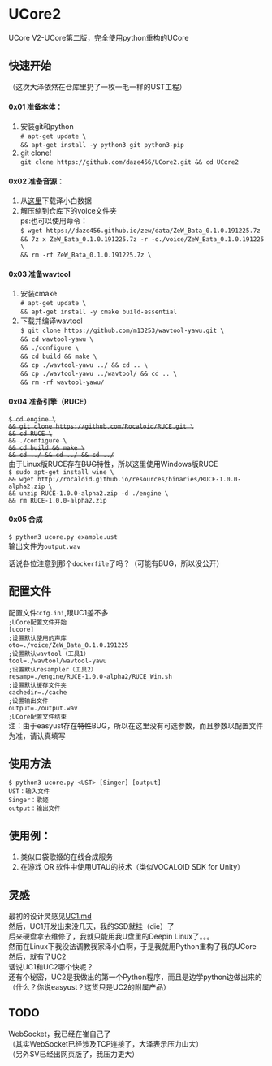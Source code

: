 # UCore2
UCore V2-UCore第二版，完全使用python重构的UCore
## 快速开始
（这次大泽依然在仓库里扔了一枚一毛一样的UST工程）  
#### 0x01 准备本体：
1. 安装git和python  
`# apt-get update \`  
`&& apt-get install -y python3 git python3-pip`
2. git clone!  
`git clone https://github.com/daze456/UCore2.git && cd UCore2`
#### 0x02 准备音源：  
1. 从[这里](https://daze456.github.io/zew/data/ZeW_Bata_0.1.0.191225.7z)下载泽小白数据  
2. 解压缩到仓库下的voice文件夹  
ps:也可以使用命令：  
`$ wget https://daze456.github.io/zew/data/ZeW_Bata_0.1.0.191225.7z`  
`&& 7z x ZeW_Bata_0.1.0.191225.7z -r -o./voice/ZeW_Bata_0.1.0.191225 \`  
`&& rm -rf ZeW_Bata_0.1.0.191225.7z \`  
#### 0x03 准备wavtool
1. 安装cmake  
`# apt-get update \`  
`&& apt-get install -y cmake build-essential`
2. 下载并编译wavtool  
`$ git clone https://github.com/m13253/wavtool-yawu.git \`    
`&& cd wavtool-yawu \`  
`&& ./configure \`  
`&& cd build && make \`  
`&& cp ./wavtool-yawu ../ && cd .. \`  
`&& cp ./wavtool-yawu ../wavtool/ && cd .. \`  
`&& rm -rf wavtool-yawu/`
#### 0x04 准备引擎（RUCE） 
~~`$ cd engine \`~~  
~~`&& git clone https://github.com/Rocaloid/RUCE.git \`~~    
~~`&& cd RUCE \`~~  
~~`&& ./configure \`~~  
~~`&& cd build && make \`~~  
~~`&& cd ../ && cd ../ && cd ../`~~  
由于Linux版RUCE存在~~BUG~~特性，所以这里使用Windows版RUCE  
`$ sudo apt-get install wine \`  
`&& wget http://rocaloid.github.io/resources/binaries/RUCE-1.0.0-alpha2.zip \`  
`&& unzip RUCE-1.0.0-alpha2.zip -d ./engine \`  
`&& rm RUCE-1.0.0-alpha2.zip`  
#### 0x05 合成
`$ python3 ucore.py example.ust`  
输出文件为`output.wav`  

话说各位注意到那个`dockerfile`了吗？（可能有BUG，所以没公开）  
## 配置文件
配置文件:`cfg.ini`,跟UC1差不多  
`;UCore配置文件开始`  
`[ucore]`  
`;设置默认使用的声库`  
`oto=./voice/ZeW_Bata_0.1.0.191225`  
`;设置默认wavtool（工具1）`  
`tool=./wavtool/wavtool-yawu`  
`;设置默认resampler（工具2）`  
`resamp=./engine/RUCE-1.0.0-alpha2/RUCE_Win.sh`  
`;设置默认缓存文件夹`  
`cachedir=./cache`  
`;设置输出文件`  
`output=./output.wav`  
`;UCore配置文件结束`  
注：由于easyust存在~~特性~~BUG，所以在这里没有可选参数，而且参数以配置文件为准，请认真填写
## 使用方法
`$ python3 ucore.py <UST> [Singer] [output]`  
`UST：输入文件`  
`Singer：歌姬`  
`output：输出文件`
## 使用例：
1. 类似口袋歌姬的在线合成服务
2. 在游戏 OR 软件中使用UTAU的技术（类似VOCALOID SDK for Unity）
## 灵感
最初的设计灵感见[UC1.md](./UC1.md#开发灵感)  
然后，UC1开发出来没几天，我的SSD就挂（die）了  
后来硬盘拿去维修了，我就只能用我U盘里的Deepin Linux了。。。   
然而在Linux下我没法调教我家泽小白啊，于是我就用Python重构了我的UCore  
然后，就有了UC2  
话说UC1和UC2哪个快呢？  
还有个秘密，UC2是我做出的第一个Python程序，而且是边学python边做出来的（什么？你说easyust？这货只是UC2的附属产品）
## TODO
WebSocket，我已经在崔自己了  
（其实WebSocket已经涉及TCP连接了，大泽表示压力山大）  
（另外SV已经出网页版了，我压力更大）  